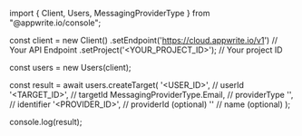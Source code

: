 import { Client, Users, MessagingProviderType } from "@appwrite.io/console";

const client = new Client()
    .setEndpoint('https://cloud.appwrite.io/v1') // Your API Endpoint
    .setProject('<YOUR_PROJECT_ID>'); // Your project ID

const users = new Users(client);

const result = await users.createTarget(
    '<USER_ID>', // userId
    '<TARGET_ID>', // targetId
    MessagingProviderType.Email, // providerType
    '<IDENTIFIER>', // identifier
    '<PROVIDER_ID>', // providerId (optional)
    '<NAME>' // name (optional)
);

console.log(result);
